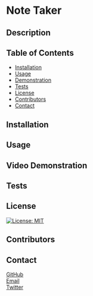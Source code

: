 # Note Taker

## Description

## Table of Contents

- [Installation](#installation)
- [Usage](#usage)
- [Demonstration](#demonstration)
- [Tests](#tests)
- [License](#license)
- [Contributors](#contributors)
- [Contact](#contact)

## Installation

## Usage

## Video Demonstration

## Tests

## License

[![License: MIT](https://img.shields.io/badge/License-MIT-yellow.svg)](https://opensource.org/licenses/MIT)

## Contributors

## Contact

[GitHub](https://github.com/HarrisSte)
<br>
[Email](mailto:st3phanie.harris@gmail.com)
<br>
[Twitter](https://twitter.com/HexleLich)
